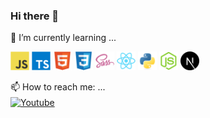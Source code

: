 ### Hi there 👋

🌱 I’m currently learning ...
<div>
  <img alt="JavaScript" width="30" height="30" src="https://github.com/devicons/devicon/blob/master/icons/javascript/javascript-original.svg" align="center">
  <img alt="TypeScript" width="30" height="30" src="https://github.com/devicons/devicon/blob/master/icons/typescript/typescript-original.svg" align="center">
  <img alt="HTML5" width="30" height="30" src="https://github.com/devicons/devicon/blob/master/icons/html5/html5-original.svg" align="center">
  <img alt="CSS3" width="30" height="30" src="https://github.com/devicons/devicon/blob/master/icons/css3/css3-original.svg" align="center">
  <img alt="SASS" width="30" height="30" src="https://github.com/devicons/devicon/blob/master/icons/sass/sass-original.svg" align="center">
  <img alt="React/ReactNative" width="30" height="30" src="https://github.com/devicons/devicon/blob/master/icons/react/react-original.svg" align="center">
  <img alt="Python" width="30" height="30" src="https://github.com/devicons/devicon/blob/master/icons/python/python-original.svg" align="center">
  <img alt="NodeJs" width="30" height="30" src="https://github.com/devicons/devicon/blob/master/icons/nodejs/nodejs-original.svg" align="center" >
  <img alt="NextJs" width="30" height="30" src="https://github.com/devicons/devicon/blob/master/icons/nextjs/nextjs-original.svg" align="center" >
</div>



<br>
📫 How to reach me: ...
<div>
  <a href="https://youtube.com" target="_blanck">
    <img class="filter-green" alt="Youtube" width="30" height="30" src="https://github.com/FortAwesome/Font-Awesome/blob/6.x/svgs/brands/youtube.svg" align="center">
  </a>
</div>

<!--
**LuizEnokJunior/LuizEnokJunior** is a ✨ _special_ ✨ repository because its `README.md` (this file) appears on your GitHub profile.

Here are some ideas to get you started:

### Hi there 👋

- 🔭 I’m currently working on ...
- 🌱 I’m currently learning ...
- 👯 I’m looking to collaborate on ...
- 🤔 I’m looking for help with ...
- 💬 Ask me about ...
- 📫 How to reach me: ...
- 😄 Pronouns: ...
- ⚡ Fun fact: ...
-->
